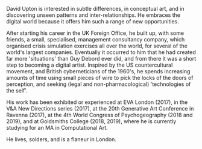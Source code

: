 David Upton is interested in subtle differences, in conceptual art, and in discovering unseen patterns and inter-relationships. He embraces the digital world because it offers him such a range of new opportunities.

After starting his career in the UK Foreign Office, he built up, with some friends, a small, specialised, management consultancy company, which organised crisis simulation exercises all over the world, for several of the world's largest companies. Eventually it occurred to him that he had created far more 'situations' than Guy Debord ever did, and from there it was a short step to becoming a digital artist. Inspired by the US countercultural movement, and British cyberneticians of the 1960's, he spends increasing amounts of time using small pieces of wire to pick the locks of the doors of perception, and seeking (legal and non-pharmacological) 'technologies of the self'.

His work has been exhibited or experienced at EVA London (2017), in the V&A New Directions series (2017), at the 20th Generative Art Conference in Ravenna (2017), at the 4th World Congress of Psychogeography (2018 and 2019), and at Goldsmiths College (2018, 2019), where he is currently studying for an MA in Computational Art.

He lives, solders, and is a flaneur in London.